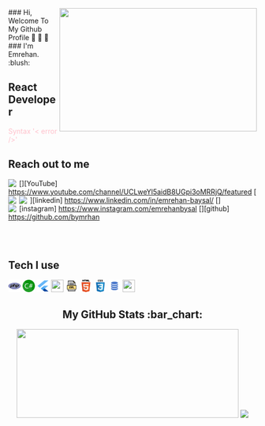 <img src="https://giphy.com/gifs/smu-ellipsis-smuellipsis-USV0ym3bVWQJJmNu3N" align="right" width="400" height="250">
### Hi, Welcome To My Github Profile 👋 👋 👋
### I'm Emrehan. :blush: 

## React Developer

<font color="pink">Syntax '< error />' </font> 

## Reach out to me

[<img width="22" src="https://unpkg.com/simple-icons@v6/icons/youtube.svg" align="left" />][YouTube] https://www.youtube.com/channel/UCLweYl5aidB8UGpi3oMRRjQ/featured
[<img width="22" src="https://unpkg.com/simple-icons@v6/icons/linkedin.svg" align="left" />][linkedin] https://www.linkedin.com/in/emrehan-baysal/
[<img width="22" src="https://unpkg.com/simple-icons@v6/icons/instagram.svg" align="left" />][instagram] https://www.instagram.com/emrehanbysal
[<img width="22" src="https://unpkg.com/simple-icons@v6/icons/github.svg" align="left" />][github] https://github.com/bymrhan

<br />
<br />

## Tech I use
<img src="https://raw.githubusercontent.com/github/explore/ccc16358ac4530c6a69b1b80c7223cd2744dea83/topics/php/php.png" width="25" height="25">
<img src="https://raw.githubusercontent.com/github/explore/80688e429a7d4ef2fca1e82350fe8e3517d3494d/topics/csharp/csharp.png" width="25" height="25">
<img src="https://raw.githubusercontent.com/dnfield/flutter_svg/7d374d7107561cbd906d7c0ca26fef02cc01e7c8/example/assets/flutter_logo.svg?sanitize=true" width="25" height="25">
<img src="https://www.svgrepo.com/show/331335/cisco.svg" width="25" height="25">
<img src="https://raw.githubusercontent.com/github/explore/05a6f4c574a32b6b2f04c2e589f6c82d9df46a5d/topics/xml/xml.png" width="25" height="25">
<img src="https://raw.githubusercontent.com/github/explore/80688e429a7d4ef2fca1e82350fe8e3517d3494d/topics/html/html.png" width="25" height="25">
<img src="https://raw.githubusercontent.com/github/explore/80688e429a7d4ef2fca1e82350fe8e3517d3494d/topics/css/css.png" width="25" height="25">
<img src="https://raw.githubusercontent.com/github/explore/80688e429a7d4ef2fca1e82350fe8e3517d3494d/topics/sql/sql.png" width="25" height="25">
<img src="https://upload.wikimedia.org/wikipedia/commons/thumb/f/f1/Microsoft_Office_Access_%282019-present%29.svg/512px-Microsoft_Office_Access_%282019-present%29.svg.png?20190925171120" width="25" height="25">

<h2 align="center">My GitHub Stats :bar_chart:</h2>
<p align="center">
  <img src="https://github-readme-stats.vercel.app/api?username=bymrhan&show_icons=true&theme=bymrhan" width="450" height="180">
  <img src="https://github-readme-stats.vercel.app/api/top-langs/?username=bymrhan&layout=compact&theme=bymrhan" height="180">
  
</p>
